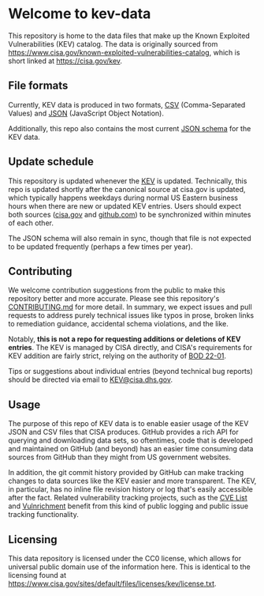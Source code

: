 # Welcome to kev-data

This repository is home to the data files that make up the Known Exploited Vulnerabilities (KEV) catalog. The data is originally sourced from https://www.cisa.gov/known-exploited-vulnerabilities-catalog, which is short linked at https://cisa.gov/kev. 

## File formats

Currently, KEV data is produced in two formats, [CSV](known_exploited_vulnerabilities.csv) (Comma-Separated Values) and [JSON](known_exploited_vulnerabilities.json) (JavaScript Object Notation).

Additionally, this repo also contains the most current [JSON schema](known_exploited_vulnerabilities_schema.json) for the KEV data.

## Update schedule

This repository is updated whenever the [KEV](https://cisa.gov/KEV) is updated. Technically, this repo is updated shortly after the canonical source at cisa.gov is updated, which typically happens weekdays during normal US Eastern business hours when there are new or updated KEV entries. Users should expect both sources ([cisa.gov](https://cisa.gov/KEV) and [github.com](https://github.com/cisagov/kev-data/blob/main/README.md)) to be synchronized within minutes of each other.

The JSON schema will also remain in sync, though that file is not expected to be updated frequently (perhaps a few times per year).

## Contributing

We welcome contribution suggestions from the public to make this repository better and more accurate. Please see this repository's [CONTRIBUTING.md](CONTRIBUTING.md) for more detail. In summary, we expect issues and pull requests to address purely technical issues like typos in prose, broken links to remediation guidance, accidental schema violations, and the like.

Notably, **this is not a repo for requesting additions or deletions of KEV entries**. The KEV is managed by CISA directly, and CISA's requirements for KEV addition are fairly strict, relying on the authority of [BOD 22-01](https://www.cisa.gov/news-events/directives/bod-22-01-reducing-significant-risk-known-exploited-vulnerabilities).

Tips or suggestions about individual entries (beyond technical bug reports) should be directed via email to [KEV@cisa.dhs.gov](mailto:KEV@cisa.dhs.gov).

## Usage

The purpose of this repo of KEV data is to enable easier usage of the KEV JSON and CSV files that CISA produces. GitHub provides a rich API for querying and downloading data sets, so oftentimes, code that is developed and maintained on GitHub (and beyond) has an easier time consuming data sources from GitHub than they might from US government websites.

In addition, the git commit history provided by GitHub can make tracking changes to data sources like the KEV easier and more transparent. The KEV, in particular, has no inline file revision history or log that's easily accessible after the fact. Related vulnerability tracking projects, such as the [CVE List](https://github.com/CVEProject/cvelistV5) and [Vulnrichment](https://github.com/cisagov/vulnrichment) benefit from this kind of public logging and public issue tracking functionality.

## Licensing

This data repository is licensed under the CC0 license, which allows for universal public domain use of the information here. This is identical to the licensing found at https://www.cisa.gov/sites/default/files/licenses/kev/license.txt.
